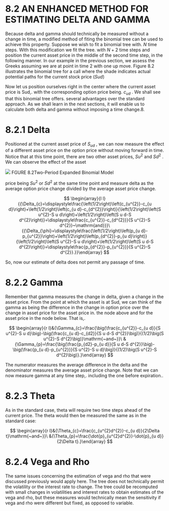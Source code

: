 # 8.2 AN ENHANCED METHOD FOR ESTIMATING DELTA AND GAMMA

Because delta and gamma should technically be measured without a change in time, a modified method of fiting the binomial tree can be used to achieve this property. Suppose we wish to fit a binomial tree with. $N$ time steps. With this modification we fit the tree. with $N+2$ time steps and position the current asset price in the middle of the second time step, in the following manner. In our example in the previous section, we assess the Greeks assuming we are at point in time 2 with one up move. Figure 8.2 illustrates the binomial tree for a call where the shade indicates actual potential paths for the current stock price $(S u d)$

Now let us position ourselves right in the center where the current asset price is Sud,. with the corresponding option price being. $c_{u d}$ . We shall see that this binomial tree offers. several advantages over the standard approach. As we shall learn in the next sections, it will enable us to calculate both delta and gamma without imposing a time change.8.

# 8.2.1 Delta

Positioned at the current asset price of $S_{u d}$ , we can now measure the effect of a different asset price on the option price without moving forward in time. Notice that at this time point, there are two other asset prices, $S u^{2}$ and $S d^{2}$ . We can observe the effect of the asset

![](d1315db585645b0925f6becad3e06316bae1cd3bd2d44020b091c0ef0c8ae0af.jpg)
FGURE 8.2Two-Period Expanded Binomial Model

price being $S u^{2}$ or $S d^{2}$ at the same time point and measure delta as the average option price change divided by the average asset price change.

$$
\begin{array}{l l}{{\Delta_{c}=\displaystyle\frac{\left(1/2\right)\left(c_{u^{2}}-c_{u d}\right)+\left(1/2\right)\left(c_{u d}-c_{d^{2}}\right)}{\left(1/2\right)\left(S u^{2}-S u d\right)+\left(1/2\right)\left(S u d-S d^{2}\right)}=\displaystyle\frac{c_{u^{2}}-c_{d^{2}}}{S u^{2}-S d^{2}}~\mathrm{and}}}\ {{\Delta_{\phi}=\displaystyle\frac{\left(1/2\right)\left(p_{u d}-p_{u^{2}}\right)+\left(1/2\right)\left(p_{d^{2}}-p_{u d}\right)}{\left(1/2\right)\left(S u^{2}-S u d\right)+\left(1/2\right)\left(S u d-S d^{2}\right)}=\displaystyle\frac{p_{d^{2}}-p_{u^{2}}}{S u^{2}-S d^{2}}.}}\end{array}
$$

So, now our estimate of delta does not permit any passage of time.

# 8.2.2 Gamma

Remember that gamma measures the change in delta, given a change in the asset price. From the point at which the asset is at Sud, we can think of the gamma as being the difference in the change in option price over the change in asset price for the asset price in. the node above and for the asset price in the node below. That is,.

$$
\begin{array}{r l}&{\Gamma_{c}=\frac{\big(\frac{c_{u^{2}}-c_{u d}}{S u^{2}-S u d}\big)-\big(\frac{c_{u d}-c_{d2}}{S u d-S d^{2}}\big)}{(1/2)\big(S u^{2}-S d^{2}\big)}\mathrm{~and~}}\ &{\Gamma_{p}=\frac{\big(\frac{p_{d2}-p_{u d}}{S u d-S d^{2}}\big)-\big(\frac{p_{u d}-p_{u^{2}}}{S u^{2}-S u d}\big)}{(1/2)\big(S u^{2}-S d^{2}\big)}.}\end{array}
$$

The numerator measures the average difference in the delta and the denominator measures the average asset price change. Note that we can now measure gamma at any time step,. including the one before expiration..

# 8.2.3 Theta

As in the standard case, theta will require two time steps ahead of the current price. The theta would then be measured the same as in the standard case:

$$
\begin{array}{r l}&{\Theta_{c}=\frac{c_{u^{2}d^{2}}-c_{u d}}{2\Delta t}\mathrm{~and~}}\ &{\Theta_{p}=\frac{\dot{p}_{u^{2}d^{2}}-\dot{p}_{u d}}{2\Delta t}.}\end{array}
$$

# 8.2.4 Vega and Rho

The same issues concerning the estimation of vega and rho that were discussed previously would apply here. The tree does not technically permit the volatility or the interest rate to change. The tree could be recomputed with small changes in volatilities and interest rates to obtain estimates of the vega and rho, but these measures would technically mean the sensitivity if vega and rho were different but fixed, as opposed to variable.
